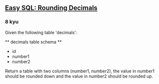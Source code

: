 <h2><a href=https://www.codewars.com/kata/594a6133704e4daf5d00003d/train/sql target="_blank">Easy SQL: Rounding Decimals</a></h2><h3>8 kyu</h3><p>Given the following table 'decimals':</p><p>** decimals table schema **</p><ul><li>id</li><li>number1</li><li>number2</li></ul><p>Return a table with two columns (number1, number2), the value in number1 should be rounded down and the value in number2 should be rounded up.</p>